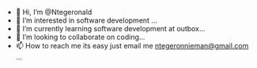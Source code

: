 - 👋 Hi, I’m @Ntegeronald
- 👀 I’m interested in software development ...
- 🌱 I’m currently learning  software development at outbox...
- 💞️ I’m looking to collaborate on coding...
- 📫 How to reach me its easy just email me ntegeronnieman@gmail.com ...

<!---
Ntegeronald/Ntegeronald is a ✨ special ✨ repository because its `README.md` (this file) appears on your GitHub profile.
You can click the Preview link to take a look at your changes.
--->

